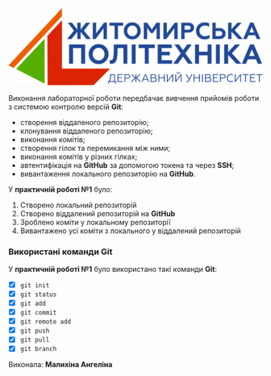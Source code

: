 ![Логотип університету](Group-6-1-1536x465.png)

Виконання лабораторної роботи передбачає вивчення прийомів роботи з системою контролю версій **Git**:

- створення віддаленого репозиторію;  
- клонування віддаленого репозиторію;  
- виконання комітів;  
- створення гілок та перемикання між ними;  
- виконання комітів у різних гілках;  
- автентифікація на **GitHub** за допомогою токена та через **SSH**;  
- вивантаження локального репозиторію на **GitHub**.  
 
У **практичній роботі №1** було:  

1. Створено локальний репозиторій  
2. Створено віддалений репозиторій на **GitHub**  
3. Зроблено коміти у локальному репозиторії  
4. Вивантажено усі коміти з локального у віддалений репозиторій  

### Використані команди Git  
У **практичній роботі №1** було використано такі команди **Git**:  

- [x] `git init`  
- [x] `git status`  
- [x] `git add`  
- [x] `git commit`  
- [x] `git remote add`  
- [x] `git push`  
- [x] `git pull`  
- [x] `git branch`  

Виконала: **Малихіна Ангеліна**  